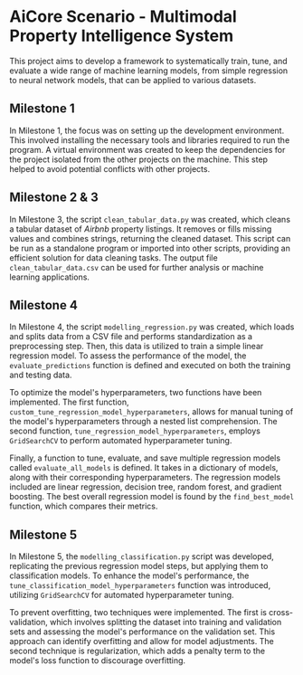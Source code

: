 # AiCore Scenario - Multimodal Property Intelligence System

This project aims to develop a framework to systematically train, tune, and evaluate a wide range of machine learning models, from simple regression to neural network models, that can be applied to various datasets.

## Milestone 1
In Milestone 1, the focus was on setting up the development environment. This involved installing the necessary tools and libraries required to run the program. A virtual environment was created to keep the dependencies for the project isolated from the other projects on the machine. This step helped to avoid potential conflicts with other projects.

## Milestone 2 & 3
In Milestone 3, the script `clean_tabular_data.py` was created, which cleans a tabular dataset of _Airbnb_ property listings. It removes or fills missing values and combines strings, returning the cleaned dataset. This script can be run as a standalone program or imported into other scripts, providing an efficient solution for data cleaning tasks. The output file `clean_tabular_data.csv` can be used for further analysis or machine learning applications.

## Milestone 4
In Milestone 4, the script `modelling_regression.py` was created, which loads and splits data from a CSV file and performs standardization as a preprocessing step. Then, this data is utilized to train a simple linear regression model. To assess the performance of the model, the `evaluate_predictions` function is defined and executed on both the training and testing data.

To optimize the model's hyperparameters, two functions have been implemented. The first function, `custom_tune_regression_model_hyperparameters`, allows for manual tuning of the model's hyperparameters through a nested list comprehension. The second function, `tune_regression_model_hyperparameters`, employs `GridSearchCV` to perform automated hyperparameter tuning.

Finally, a function to tune, evaluate, and save multiple regression models called `evaluate_all_models` is defined. It takes in a dictionary of models, along with their corresponding hyperparameters. The regression models included are linear regression, decision tree, random forest, and gradient boosting. The best overall regression model is found by the `find_best_model` function, which compares their metrics.

## Milestone 5
In Milestone 5, the `modelling_classification.py` script was developed, replicating the previous regression model steps, but applying them to classification models. To enhance the model's performance, the `tune_classification_model_hyperparameters` function was introduced, utilizing `GridSearchCV` for automated hyperparameter tuning.

To prevent overfitting, two techniques were implemented. The first is cross-validation, which involves splitting the dataset into training and validation sets and assessing the model's performance on the validation set. This approach can identify overfitting and allow for model adjustments. The second technique is regularization, which adds a penalty term to the model's loss function to discourage overfitting.